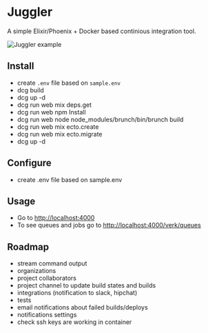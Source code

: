# Juggler
A simple Elixir/Phoenix + Docker based continious integration tool.

![Juggler example](http://s.pictub.club/2017/02/20/sKIyDI.png)

## Install
- create `.env` file based on `sample.env`
- dcg build
- dcg up -d
- dcg run web mix deps.get
- dcg run web npm Install
- dcg run web node node_modules/brunch/bin/brunch build
- dcg run web mix ecto.create
- dcg run web mix ecto.migrate
- dcg up -d

## Configure
- create .env file based on sample.env

## Usage
- Go to [http://localhost:4000](http://localhost:4000)
- To see queues and jobs go to [http://localhost:4000/verk/queues](http://localhost:4000/verk/queues)

## Roadmap
- stream command output
- organizations
- project collaborators
- project channel to update build states and builds
- integrations (notification to slack, hipchat)
- tests
- email notifications about failed builds/deploys
- notifications settings
- check ssh keys are working in container

